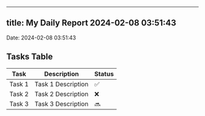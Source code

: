 
---
title: My Daily Report 2024-02-08 03:51:43
---

Date: 2024-02-08 03:51:43

## Tasks Table

| Task | Description | Status |
|------|-------------|--------|
| Task 1 | Task 1 Description | ✅ |
| Task 2 | Task 2 Description | ❌ |
| Task 3 | Task 3 Description | 🔜 |
